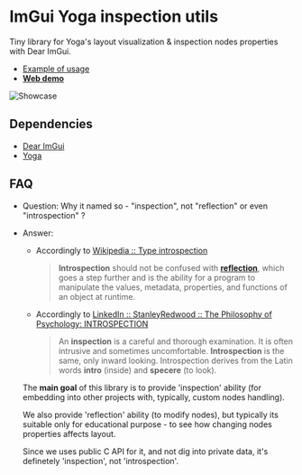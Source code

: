 # ImGui Yoga inspection utils

Tiny library for Yoga's layout visualization & inspection nodes properties with
Dear ImGui.

- [Example of usage](https://github.com/inobelar/emscripten_samples/tree/main/samples/sample_Yoga_Playground)
- [**Web demo**](https://inobelar.github.io/emscripten_samples/sample_Yoga_Playground.html)

![Showcase](./showcase.gif)

## Dependencies

- [Dear ImGui](https://github.com/ocornut/imgui)
- [Yoga](https://github.com/facebook/yoga)

## FAQ

- Question: Why it named so - "inspection", not "reflection" or even "introspection" ?
- Answer:
    - Accordingly to [Wikipedia :: Type introspection](https://en.wikipedia.org/wiki/Type_introspection)

        > **Introspection** should not be confused with
        **[reflection](https://en.wikipedia.org/wiki/Reflective_programming)**,
        which goes a step further and is the ability for a program to manipulate
        the values, metadata, properties, and functions of an object at runtime.

    - Accordingly to [LinkedIn :: StanleyRedwood :: The Philosophy of Psychology: INTROSPECTION](https://www.linkedin.com/pulse/introspection-stanley-redwood#:~:text=An%20inspection%20is%20a%20careful,and%20specere%20(to%20look).)

        > An **inspection** is a careful and thorough examination. It is often
        intrusive and sometimes uncomfortable. **Introspection** is the same,
        only inward looking. Introspection derives from the Latin words
        **intro** (inside) and **specere** (to look).

    The **main goal** of this library is to provide 'inspection' ability
    (for embedding into other projects with, typically, custom nodes handling).

    We also provide 'reflection' ability (to modify nodes), but typically its
    suitable only for educational purpose - to see how changing nodes properties
    affects layout.

    Since we uses public C API for it, and not dig into private data, it's
    definetely 'inspection', not 'introspection'.

